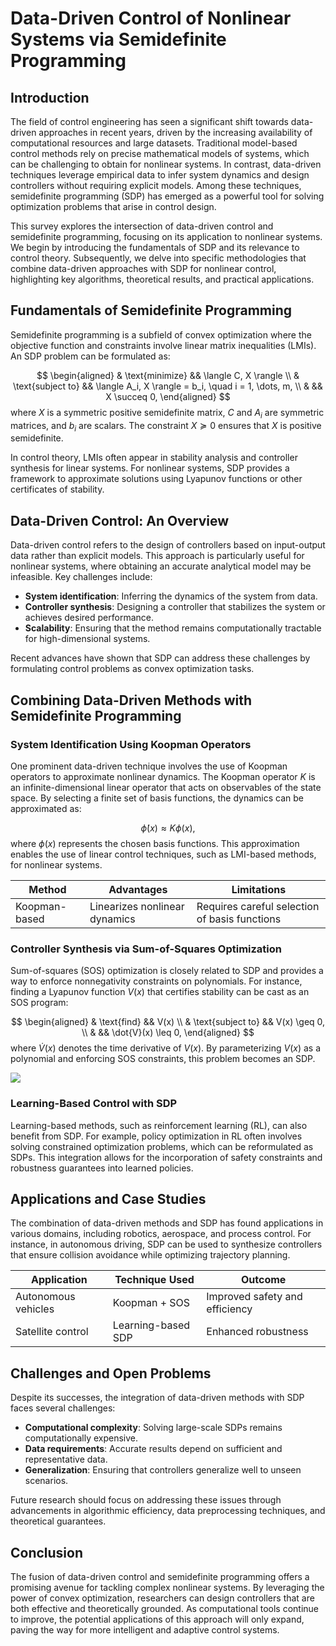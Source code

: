 # Data-Driven Control of Nonlinear Systems via Semidefinite Programming

## Introduction
The field of control engineering has seen a significant shift towards data-driven approaches in recent years, driven by the increasing availability of computational resources and large datasets. Traditional model-based control methods rely on precise mathematical models of systems, which can be challenging to obtain for nonlinear systems. In contrast, data-driven techniques leverage empirical data to infer system dynamics and design controllers without requiring explicit models. Among these techniques, semidefinite programming (SDP) has emerged as a powerful tool for solving optimization problems that arise in control design.

This survey explores the intersection of data-driven control and semidefinite programming, focusing on its application to nonlinear systems. We begin by introducing the fundamentals of SDP and its relevance to control theory. Subsequently, we delve into specific methodologies that combine data-driven approaches with SDP for nonlinear control, highlighting key algorithms, theoretical results, and practical applications.

## Fundamentals of Semidefinite Programming
Semidefinite programming is a subfield of convex optimization where the objective function and constraints involve linear matrix inequalities (LMIs). An SDP problem can be formulated as:

$$
\begin{aligned}
& \text{minimize} && \langle C, X \rangle \\
& \text{subject to} && \langle A_i, X \rangle = b_i, \quad i = 1, \dots, m, \\
& && X \succeq 0,
\end{aligned}
$$
where $X$ is a symmetric positive semidefinite matrix, $C$ and $A_i$ are symmetric matrices, and $b_i$ are scalars. The constraint $X \succeq 0$ ensures that $X$ is positive semidefinite.

In control theory, LMIs often appear in stability analysis and controller synthesis for linear systems. For nonlinear systems, SDP provides a framework to approximate solutions using Lyapunov functions or other certificates of stability.

## Data-Driven Control: An Overview
Data-driven control refers to the design of controllers based on input-output data rather than explicit models. This approach is particularly useful for nonlinear systems, where obtaining an accurate analytical model may be infeasible. Key challenges include:

- **System identification**: Inferring the dynamics of the system from data.
- **Controller synthesis**: Designing a controller that stabilizes the system or achieves desired performance.
- **Scalability**: Ensuring that the method remains computationally tractable for high-dimensional systems.

Recent advances have shown that SDP can address these challenges by formulating control problems as convex optimization tasks.

## Combining Data-Driven Methods with Semidefinite Programming
### System Identification Using Koopman Operators
One prominent data-driven technique involves the use of Koopman operators to approximate nonlinear dynamics. The Koopman operator $K$ is an infinite-dimensional linear operator that acts on observables of the state space. By selecting a finite set of basis functions, the dynamics can be approximated as:

$$
\dot{\phi}(x) \approx K \phi(x),
$$
where $\phi(x)$ represents the chosen basis functions. This approximation enables the use of linear control techniques, such as LMI-based methods, for nonlinear systems.

| Method | Advantages | Limitations |
|--------|------------|-------------|
| Koopman-based | Linearizes nonlinear dynamics | Requires careful selection of basis functions |

### Controller Synthesis via Sum-of-Squares Optimization
Sum-of-squares (SOS) optimization is closely related to SDP and provides a way to enforce nonnegativity constraints on polynomials. For instance, finding a Lyapunov function $V(x)$ that certifies stability can be cast as an SOS program:

$$
\begin{aligned}
& \text{find} && V(x) \\
& \text{subject to} && V(x) \geq 0, \\
& && \dot{V}(x) \leq 0,
\end{aligned}
$$
where $\dot{V}(x)$ denotes the time derivative of $V(x)$. By parameterizing $V(x)$ as a polynomial and enforcing SOS constraints, this problem becomes an SDP.

![](placeholder_for_sos_diagram)

### Learning-Based Control with SDP
Learning-based methods, such as reinforcement learning (RL), can also benefit from SDP. For example, policy optimization in RL often involves solving constrained optimization problems, which can be reformulated as SDPs. This integration allows for the incorporation of safety constraints and robustness guarantees into learned policies.

## Applications and Case Studies
The combination of data-driven methods and SDP has found applications in various domains, including robotics, aerospace, and process control. For instance, in autonomous driving, SDP can be used to synthesize controllers that ensure collision avoidance while optimizing trajectory planning.

| Application | Technique Used | Outcome |
|------------|----------------|---------|
| Autonomous vehicles | Koopman + SOS | Improved safety and efficiency |
| Satellite control | Learning-based SDP | Enhanced robustness |

## Challenges and Open Problems
Despite its successes, the integration of data-driven methods with SDP faces several challenges:

- **Computational complexity**: Solving large-scale SDPs remains computationally expensive.
- **Data requirements**: Accurate results depend on sufficient and representative data.
- **Generalization**: Ensuring that controllers generalize well to unseen scenarios.

Future research should focus on addressing these issues through advancements in algorithmic efficiency, data preprocessing techniques, and theoretical guarantees.

## Conclusion
The fusion of data-driven control and semidefinite programming offers a promising avenue for tackling complex nonlinear systems. By leveraging the power of convex optimization, researchers can design controllers that are both effective and theoretically grounded. As computational tools continue to improve, the potential applications of this approach will only expand, paving the way for more intelligent and adaptive control systems.
